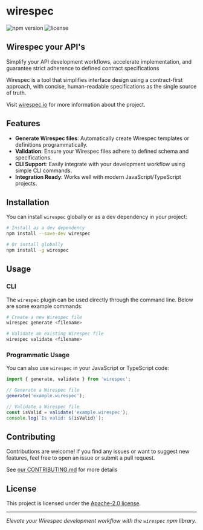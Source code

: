 # wirespec

![npm version](https://img.shields.io/npm/v/@flock/wirespec)
![license](https://img.shields.io/npm/l/@flock/wirespec)

## Wirespec your API's

Simplify your API development workflows, accelerate implementation, and guarantee strict adherence to defined contract specifications

Wirespec is a tool that simplifies interface design using a contract-first approach, with concise, human-readable specifications as the single source of truth.

Visit [wirespec.io](https://wirespec.io) for more information about the project.

## Features

- **Generate Wirespec files**: Automatically create Wirespec templates or definitions programmatically.
- **Validation**: Ensure your Wirespec files adhere to defined schema and specifications.
- **CLI Support**: Easily integrate with your development workflow using simple CLI commands.
- **Integration Ready**: Works well with modern JavaScript/TypeScript projects.

## Installation

You can install `wirespec` globally or as a dev dependency in your project:

```bash
# Install as a dev dependency
npm install --save-dev wirespec

# Or install globally
npm install -g wirespec
```

## Usage

### CLI

The `wirespec` plugin can be used directly through the command line. Below are some example commands:

```bash
# Create a new Wirespec file
wirespec generate <filename>

# Validate an existing Wirespec file
wirespec validate <filename>
```

### Programmatic Usage

You can also use `wirespec` in your JavaScript or TypeScript code:

```javascript
import { generate, validate } from 'wirespec';

// Generate a Wirespec file
generate('example.wirespec');

// Validate a Wirespec file
const isValid = validate('example.wirespec');
console.log(`Is valid: ${isValid}`);
```

## Contributing

Contributions are welcome! If you find any issues or want to suggest new features, feel free to open an issue or submit
a pull request.

See [our CONTRIBUTING.md](https://github.com/flock-community/wirespec/blob/master/CONTRIBUTING.md) for more details

## License

This project is licensed under the [Apache-2.0 license](https://github.com/flock-community/wirespec/blob/master/LICENSE).

---

*Elevate your Wirespec development workflow with the `wirespec` npm library.*
